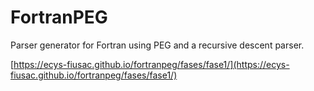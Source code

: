 # FortranPEG
Parser generator for Fortran using PEG and a recursive descent parser.

[https://ecys-fiusac.github.io/fortranpeg/fases/fase1/](https://ecys-fiusac.github.io/fortranpeg/fases/fase1/)
